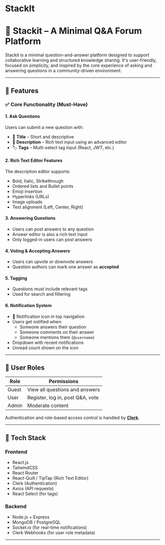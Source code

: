 # StackIt

# 🧠 Stackit – A Minimal Q&A Forum Platform

Stackit is a minimal question-and-answer platform designed to support collaborative learning and structured knowledge sharing. It's user-friendly, focused on simplicity, and inspired by the core experience of asking and answering questions in a community-driven environment.

---

## 🚀 Features

### ✅ Core Functionality (Must-Have)

#### 1. Ask Questions
Users can submit a new question with:
- 📝 **Title** – Short and descriptive
- 🧾 **Description** – Rich text input using an advanced editor
- 🏷️ **Tags** – Multi-select tag input (React, JWT, etc.)

#### 2. Rich Text Editor Features
The description editor supports:
- Bold, Italic, Strikethrough
- Ordered lists and Bullet points
- Emoji insertion
- Hyperlinks (URLs)
- Image uploads
- Text alignment (Left, Center, Right)

#### 3. Answering Questions
- Users can post answers to any question
- Answer editor is also a rich text input
- Only logged-in users can post answers

#### 4. Voting & Accepting Answers
- Users can upvote or downvote answers
- Question authors can mark one answer as **accepted**

#### 5. Tagging
- Questions must include relevant tags
- Used for search and filtering

#### 6. Notification System
- 🔔 Notification icon in top navigation
- Users get notified when:
  - Someone answers their question
  - Someone comments on their answer
  - Someone mentions them (`@username`)
- Dropdown with recent notifications
- Unread count shown on the icon

---

## 👤 User Roles

| Role   | Permissions |
|--------|-------------|
| Guest  | View all questions and answers |
| User   | Register, log in, post Q&A, vote |
| Admin  | Moderate content |

Authentication and role-based access control is handled by **[Clerk](https://clerk.com)**.

---

## 🧱 Tech Stack

### Frontend
- React.js
- TailwindCSS
- React Router
- React-Quill / TipTap (Rich Text Editor)
- Clerk (Authentication)
- Axios (API requests)
- React Select (for tags)

### Backend
- Node.js + Express
- MongoDB / PostgreSQL
- Socket.io (for real-time notifications)
- Clerk Webhooks (for user role metadata)

---



